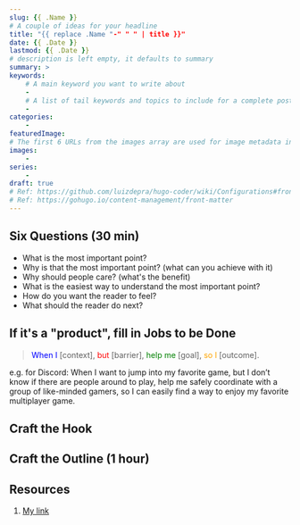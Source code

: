 ```yaml
---
slug: {{ .Name }}
# A couple of ideas for your headline
title: "{{ replace .Name "-" " " | title }}"
date: {{ .Date }}
lastmod: {{ .Date }}
# description is left empty, it defaults to summary
summary: >
keywords:
    # A main keyword you want to write about
    -
    # A list of tail keywords and topics to include for a complete post
    -
categories:
    -
featuredImage:
# The first 6 URLs from the images array are used for image metadata in the OpenGraph internal hugo template
images:
    -
series:
    -
draft: true
# Ref: https://github.com/luizdepra/hugo-coder/wiki/Configurations#front-matter
# Ref: https://gohugo.io/content-management/front-matter
---
```


<!--
Checklist before publication
- Review Headlines: Talk benefits, not details. Keep it short
- Review Content skimming: Break it down with bullet points, bolding, spacing
- Review Story: do I have a beginning, a middle, and end? do I tell my emotions?
e.g. storyline of a side project: life before the solution / my approach to solving it / complications I faced / end results / what woul I do differently
-->

## Six Questions (30 min)

- What is the most important point?
- Why is that the most important point? (what can you achieve with it)
- Why should people care? (what's the benefit)
- What is the easiest way to understand the most important point?
- How do you want the reader to feel?
- What should the reader do next?

## If it's a "product", fill in Jobs to be Done

> <span style="color:blue">When I</span> [context],
<span style="color:red">but</span> [barrier],
<span style="color:green">help me</span> [goal],
<span style="color:orange">so I</span> [outcome].

e.g. for Discord: When I want to jump into my favorite game, but I don’t know if there are people around to play, help me safely coordinate with a group of like-minded gamers, so I can easily find a way to enjoy my favorite multiplayer game.

## Craft the Hook

## Craft the Outline (1 hour)
<!-- bullet points or headlines and subheadlines -->

## Resources

<!-- A list of external sites you can link to -->
1. [My link](url)
